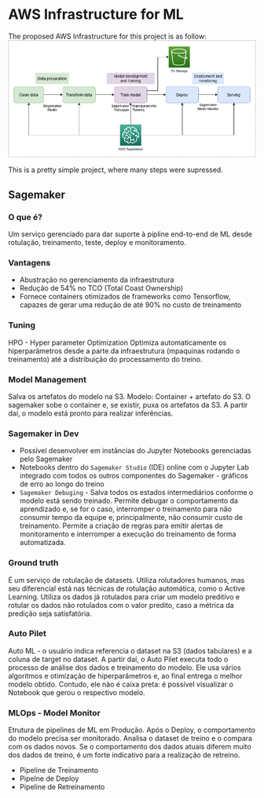 # AWS Infrastructure for ML

The proposed AWS Infrastructure for this project is as follow:
<img src = "images/AWS Infra.png">

This is a pretty simple project, where many steps were supressed.

## Sagemaker

### O que é?
Um serviço gerenciado para dar suporte à pipline end-to-end de ML desde rotulação, treinamento, teste, deploy e monitoramento.

### Vantagens
 + Abustração no gerenciamento da infraestrutura
 + Redução de 54% no TCO (Total Coast Ownership)
 + Fornece containers otimizados de frameworks como Tensorflow, capazes de gerar uma redução de até 90% no custo de treinamento
 
### Tuning
HPO - Hyper parameter Optimization
Optimiza automaticamente os hiperparâmetros desde a parte da infraestrutura (mpaquinas rodando o treinamento) até a  distribuição do processamento do treino.

### Model Management
Salva os artefatos do modelo na S3. Modelo: Container + artefato do S3. 
O sagemaker sobe o container e, se existir, puxa os artefatos da S3. A partir daí, o modelo está pronto para realizar inferências.

### Sagemaker in Dev
 + Possível desenvolver em instâncias do Jupyter Notebooks gerenciadas pelo Sagemaker
 + Notebooks dentro do ```Sagemaker Studio``` (IDE) online com o Jupyter Lab integrado com todos os outros componentes do Sagemaker - gráficos de erro ao longo do treino
 + ```Sagemaker Debuging``` - Salva todos os estados intermediários conforme o modelo está sendo treinado. Permite debugar o comportamento da aprendizado e, se for o caso, interromper o treinamento para não consumir tempo da equipe e, principalmente, não consumir custo de treinamento. Permite a criação de regras para emitir alertas de monitoramento e interromper a execução do treinamento de forma automatizada.
 
### Ground truth
É um serviço de rotulação de datasets. Utiliza rolutadores humanos, mas seu diferencial está nas técnicas de rotulação automática, como o Active Learning. Utiliza os dados já rotulados para criar um modelo preditivo e rotular os dados não rotulados com o valor predito, caso a métrica da predição seja satisfatória.

### Auto Pilet
Auto ML - o usuário indica referencia o dataset na S3 (dados tabulares) e a coluna de target no dataset. A partir daí, o Auto Pilet executa todo o processo de análise dos dados e treinamento do modelo. Ele usa vários algoritmos e otimização de hiperparâmetros e, ao final entrega o melhor modelo obtido. 
Contudo, ele não é caixa preta: é possível visualizar o Notebook que gerou o respectivo modelo.

### MLOps - Model Monitor
Etrutura de pipelines de ML em Produção.
Após o Deploy, o comportamento do modelo precisa ser monitorado. Analisa o dataset de treino e o compara com os dados novos. Se o comportamento dos dados atuais diferem muito dos dados de treino, é um forte indicativo para a realização de retreino.
 + Pipeline de Treinamento
 + Pipelne de Deploy
 + Pipeline de Retreinamento
